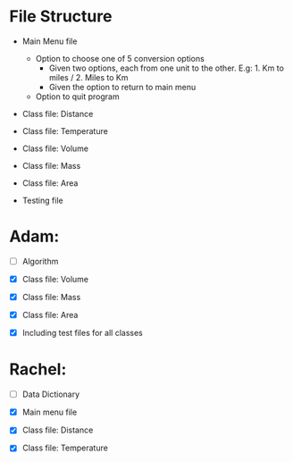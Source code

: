 # File Structure

- Main Menu file
  - Option to choose one of 5 conversion options
    - Given two options, each from one unit to the other. E.g: 1. Km to miles / 2. Miles to Km
    - Given the option to return to main menu
  - Option to quit program

- Class file: Distance
- Class file: Temperature
- Class file: Volume
- Class file: Mass
- Class file: Area
- Testing file



# Adam:

- [ ] Algorithm
- [x] Class file: Volume 
- [x] Class file: Mass
- [x] Class file: Area
- [x] Including test files for all classes


# Rachel:

- [ ] Data Dictionary
- [x] Main menu file
- [x] Class file: Distance
- [x] Class file: Temperature

